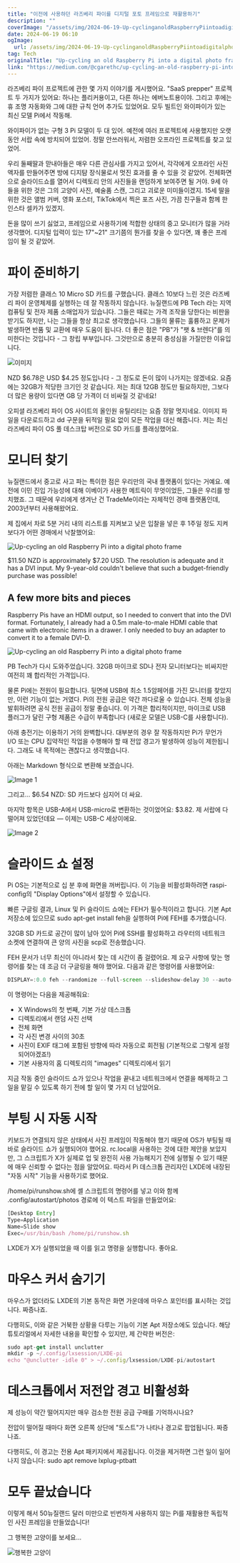 ```yaml
---
title: "이전에 사용하던 라즈베리 파이를 디지털 포토 프레임으로 재활용하기"
description: ""
coverImage: "/assets/img/2024-06-19-Up-cyclinganoldRaspberryPiintoadigitalphotoframe_0.png"
date: 2024-06-19 06:10
ogImage: 
  url: /assets/img/2024-06-19-Up-cyclinganoldRaspberryPiintoadigitalphotoframe_0.png
tag: Tech
originalTitle: "Up-cycling an old Raspberry Pi into a digital photo frame"
link: "https://medium.com/@cgarethc/up-cycling-an-old-raspberry-pi-into-a-digital-photo-frame-928d2fa599"
---
```



라즈베리 파이 프로젝트에 관한 몇 가지 이야기를 게시했어요. "SaaS prepper" 프로젝트 두 가지가 있어요: 하나는 플리커용이고, 다른 하나는 에버노트용이야. 그리고 후에는 휴 조명 자동화와 그에 대한 규칙 언어 추가도 있었어요. 모두 빌트인 와이파이가 있는 최신 모델 Pi에서 작동해.

와이파이가 없는 구형 3 Pi 모델이 두 대 있어. 예전에 여러 프로젝트에 사용했지만 오랫동안 서랍 속에 방치되어 있었어. 정말 안쓰러워서, 저렴한 오프라인 프로젝트를 찾고 있었어.

우리 둘째딸과 맏내아들은 매우 다른 관심사를 가지고 있어서, 각각에게 오프라인 사진액자를 만들어주면 방에 디지턈 장식물로서 멋진 효과를 줄 수 있을 것 같았어. 전체화면으로 슬라이드쇼를 열어서 디렉토리 안의 사진들을 랜덤하게 보여주면 될 거야. 9세 아들을 위한 것은 그의 고양이 사진, 예술품 스캔, 그리고 괴로운 미미들이겠지. 15세 딸을 위한 것은 앨범 커버, 영화 포스터, TikTok에서 찍은 포즈 사진, 가끔 친구들과 함께 한 인스타 셀카가 있겠지.

돈을 많이 쓰기 싫었고, 프레임으로 사용하기에 적합한 상태의 중고 모니터가 많을 거라 생각했어. 디지털 입력이 있는 17"~21" 크기쯤의 뭔가를 찾을 수 있다면, 꽤 좋은 프레임이 될 것 같았어.

<div class="content-ad"></div>

# 파이 준비하기

가장 저렴한 클래스 10 Micro SD 카드를 구했습니다. 클래스 10보다 느린 것은 라즈베리 파이 운영체제를 실행하는 데 잘 작동하지 않습니다. 뉴질랜드에 PB Tech 라는 지역 컴퓨팅 및 전자 제품 소매업자가 있습니다. 그들은 때로는 가격 조작을 당한다는 비판을 받기도 하지만, 나는 그들을 항상 최고로 생각했습니다. 그들의 물류는 훌륭하고 문제가 발생하면 반품 및 교환에 매우 도움이 됩니다. 더 좋은 점은 "PB"가 "팻 & 브렌다"를 의미한다는 것입니다 - 그 창립 부부입니다. 그것만으로 충분히 충성심을 가질만한 이유입니다.

![이미지](/assets/img/2024-06-19-Up-cyclinganoldRaspberryPiintoadigitalphotoframe_0.png)

NZD $6.78은 USD $4.25 정도입니다 - 그 정도로 돈이 많이 나가지는 않겠네요. 요즘에는 32GB가 적당한 크기인 것 같습니다. 저는 최대 12GB 정도만 필요하지만, 그보다 더 많은 용량이 있다면 GB 당 가격이 더 비싸질 것 같네요!

<div class="content-ad"></div>

오피셜 라즈베리 파이 OS 사이트의 올인원 유틸리티는 요즘 정말 멋지네요. 이미지 파일을 다운로드하고 dd 구문을 뒤적일 필요 없이 모든 작업을 대신 해줍니다. 저는 최신 라즈베리 파이 OS 풀 데스크탑 버전으로 SD 카드를 플래싱했어요.

# 모니터 찾기

뉴질랜드에서 중고로 사고 파는 특이한 점은 우리만의 국내 플랫폼이 있다는 거예요. 예전에 이민 진입 가능성에 대해 이베이가 사용한 메트릭이 무엇이었든, 그들은 우리를 방치했죠. 그 때문에 우리에게 생겨난 건 TradeMe이라는 자체적인 경매 플랫폼인데, 2003년부터 사용해왔어요.

제 집에서 차로 5분 거리 내의 리스트를 지켜보고 낮은 입찰을 넣은 후 1주일 정도 지켜보다가 어떤 경매에서 낙찰했어요:

<div class="content-ad"></div>


![Up-cycling an old Raspberry Pi into a digital photo frame](/assets/img/2024-06-19-Up-cyclinganoldRaspberryPiintoadigitalphotoframe_1.png)

$11.50 NZD is approximately $7.20 USD. The resolution is adequate and it has a DVI input. My 9-year-old couldn't believe that such a budget-friendly purchase was possible!

## A few more bits and pieces

Raspberry Pis have an HDMI output, so I needed to convert that into the DVI format. Fortunately, I already had a 0.5m male-to-male HDMI cable that came with electronic items in a drawer. I only needed to buy an adapter to convert it to a female DVI-D.


<div class="content-ad"></div>

![Up-cycling an old Raspberry Pi into a digital photo frame](/assets/img/2024-06-19-Up-cyclinganoldRaspberryPiintoadigitalphotoframe_2.png)

PB Tech가 다시 도와주었습니다. 32GB 마이크로 SD나 전자 모니터보다는 비싸지만 여전히 꽤 합리적인 가격입니다.

물론 Pi에는 전원이 필요합니다. 뒷면에 USB에 최소 1.5암페어를 가진 모니터를 찾았지만, 이런 기능이 없는 거였다. Pi의 전원 공급은 약간 까다로울 수 있습니다. 전체 성능을 발휘하려면 공식 전원 공급이 정말 좋습니다. 이 가격은 합리적이지만, 마이크로 USB 플러그가 달린 구형 제품은 수급이 부족합니다 (새로운 모델은 USB-C를 사용합니다).

아래 충전기는 이용하기 거의 완벽합니다. 대부분의 경우 잘 작동하지만 Pi가 무언가 I/O 또는 CPU 집약적인 작업을 수행해야 할 때 전압 경고가 발생하여 성능이 제한됩니다. 그래도 내 목적에는 괜찮다고 생각했습니다.

<div class="content-ad"></div>

아래는 Markdown 형식으로 변환해 보겠습니다.


![Image 1](/assets/img/2024-06-19-Up-cyclinganoldRaspberryPiintoadigitalphotoframe_3.png)

그리고... $6.54 NZD: SD 카드보다 심지어 더 싸요.

마지막 항목은 USB-A에서 USB-micro로 변환하는 것이었어요: $3.82. 제 서랍에 다 떨어져 있었던데요 — 이제는 USB-C 세상이에요.

![Image 2](/assets/img/2024-06-19-Up-cyclinganoldRaspberryPiintoadigitalphotoframe_4.png)


<div class="content-ad"></div>

# 슬라이드 쇼 설정

Pi OS는 기본적으로 십 분 후에 화면을 꺼버립니다. 이 기능을 비활성화하려면 raspi-config의 "Display Options"에서 설정할 수 있습니다.

빠른 구글링 결과, Linux 및 Pi 슬라이드 쇼에는 FEH가 필수적이라고 합니다. 기본 Apt 저장소에 있으므로 sudo apt-get install feh을 실행하여 Pi에 FEH를 추가했습니다.

32GB SD 카드로 공간이 많이 남아 있어 Pi에 SSH를 활성화하고 라우터의 네트워크 소켓에 연결하여 큰 양의 사진을 scp로 전송했습니다.

<div class="content-ad"></div>

FEH 문서가 너무 최신이 아니라서 찾는 데 시간이 좀 걸렸어요. 제 요구 사항에 맞는 명령어를 찾는 데 조금 더 구글링을 해야 했어요. 다음과 같은 명령어를 사용했어요:

```js
DISPLAY=:0.0 feh --randomize --full-screen --slideshow-delay 30 --auto-rotate /home/pi/images
```

이 명령어는 다음을 제공해줘요:
- X Windows의 첫 번째, 기본 가상 데스크톱
- 디렉토리에서 랜덤 사진 선택
- 전체 화면
- 각 사진 변경 사이의 30초
- 사진이 EXIF 태그에 포함된 방향에 따라 자동으로 회전됨 (기본적으로 그렇게 설정되어야겠죠!)
- 기본 사용자의 홈 디렉토리의 "images" 디렉토리에서 읽기

<div class="content-ad"></div>

지금 작동 중인 슬라이드 쇼가 있으나 작업을 끝내고 네트워크에서 연결을 해제하고 그 일을 맡길 수 있도록 하기 전에 할 일이 몇 가지 더 남았어요.

# 부팅 시 자동 시작

키보드가 연결되지 않은 상태에서 사진 프레임이 작동해야 했기 때문에 OS가 부팅될 때 바로 슬라이드 쇼가 실행되어야 했어요. rc.local을 사용하는 것에 대한 제안을 보았지만, 그 스크립트가 X가 실제로 업 및 완전히 사용 가능해지기 전에 실행될 수 있기 때문에 매우 신뢰할 수 없다는 점을 알았어요. 따라서 Pi 데스크톱 관리자인 LXDE에 내장된 "자동 시작" 기능을 사용하기로 했어요.

/home/pi/runshow.sh에 셸 스크립트의 명령어를 넣고 이와 함께 .config/autostart/photos 경로에 이 텍스트 파일을 만들었어요:

<div class="content-ad"></div>

```js
[Desktop Entry]
Type=Application
Name=Slide show
Exec=/usr/bin/bash /home/pi/runshow.sh
```

LXDE가 X가 실행되었을 때 이를 읽고 명령을 실행합니다. 좋아요.

# 마우스 커서 숨기기

마우스가 없더라도 LXDE의 기본 동작은 화면 가운데에 마우스 포인터를 표시하는 것입니다. 짜증나죠.

<div class="content-ad"></div>

다행히도, 이와 같은 거북한 상황을 다루는 기능이 기본 Apt 저장소에도 있습니다. 해당 튜토리얼에서 자세한 내용을 확인할 수 있지만, 제 간략한 버전은:

```js
sudo apt-get install unclutter
mkdir -p ~/.config/lxsession/LXDE-pi
echo "@unclutter -idle 0" > ~/.config/lxsession/LXDE-pi/autostart
```

# 데스크톱에서 저전압 경고 비활성화

제 성능이 약간 떨어지지만 매우 검소한 전원 공급 구매를 기억하시나요?

<div class="content-ad"></div>

전압이 떨어질 때마다 화면 오른쪽 상단에 "토스트"가 나타나 경고로 팝업됩니다. 짜증나죠.

다행히도, 이 경고는 전용 Apt 패키지에서 제공됩니다. 이것을 제거하면 그런 일이 일어나지 않습니다: sudo apt remove lxplug-ptbatt

# 모두 끝났습니다

이렇게 해서 50뉴질랜드 달러 미만으로 빈번하게 사용하지 않는 Pi를 재활용한 독립적인 사진 프레임을 만들었습니다!

<div class="content-ad"></div>

그 행복한 고양이를 보세요...

![행복한 고양이](/assets/img/2024-06-19-Up-cyclinganoldRaspberryPiintoadigitalphotoframe_5.png)
